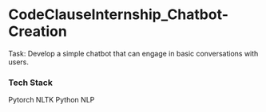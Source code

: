# CodeClauseInternship_Chatbot-Creation
Task: Develop a simple chatbot that can engage in basic conversations with users.

### Tech Stack
Pytorch
NLTK
Python
NLP
